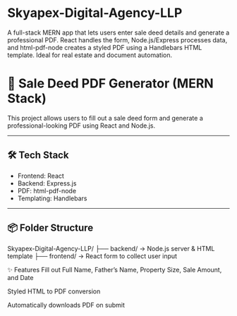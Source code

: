 # Skyapex-Digital-Agency-LLP
A full-stack MERN app that lets users enter sale deed details and generate a professional PDF. React handles the form, Node.js/Express processes data, and html-pdf-node creates a styled PDF using a Handlebars HTML template. Ideal for real estate and document automation.


# 🧾 Sale Deed PDF Generator (MERN Stack)

This project allows users to fill out a sale deed form and generate a professional-looking PDF using React and Node.js.

---

## 🛠 Tech Stack
- Frontend: React
- Backend: Express.js
- PDF: html-pdf-node
- Templating: Handlebars

---

## 📦 Folder Structure
 Skyapex-Digital-Agency-LLP/
├── backend/ → Node.js server & HTML template
├── frontend/ → React form to collect user input

✨ Features
Fill out Full Name, Father’s Name, Property Size, Sale Amount, and Date

Styled HTML to PDF conversion

Automatically downloads PDF on submit

